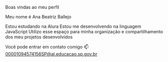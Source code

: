 Boas vindas ao meu perfil

Meu nome é Ana Beatriz Ballejo

Estou estudando na Alura
Estou me desenvolvendo na linguagem JavaScript
Utilizo esse espaço para minha organização e compartilhamento dos meu projetos desenvolvidos

Você pode entrar em contato comigo 📫
00001094574156SP@al.educacao.sp.gov.br
